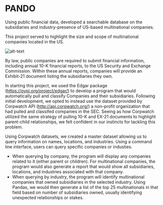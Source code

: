 # PANDO

Using public financial data, developed a searchable database on the subsidiaries and industry-presence of US-based multinational companies.

This project served to highlight the size and scope of multinational companies located in the US.


![alt-text](http://www.convergencealimentaire.info/map.jpg)

By law, public companies are required to submit financial information, including annual 10-K financial reports, to the US Security and Exchange Commission. Within these annual reports, companies will provide an Exhibit-21 document listing the subsidiaries they own. 

In starting this project, we used the Edgar package (https://pypi.org/project/edgar/) to develop a program that would automatically pull and classify Companies and their subsidiaries. Following initial development, we opted to instead use the dataset provided by Corpwatch API (http://api.corpwatch.org/) a non-profit organization that had pulled and classifed companies in the SEC. Seeing as how Corpwatch utilized the same strategy of pulling 10-K and EX-21 documents to highlight parent-child relationships, we felt confident in our instincts for tackling this problem.

Using Corpwatch datasets, we created a master dataset allowing us to query information on names, locations, and industries. Using a command line interface, users can query specific companies or industies. 
- When querying by company, the program will display any companies related to it (either parent or children). For multinational companies, the program would also generate a report that would show all subsidiaries, locations, and industries associated with that company. 
- When querying by industry, the program will identify multinational companies that owned subsidiaries in the selected industry. Using Pandas, we would then generate a list of the top 25 multinationals in that field based on number of subsidiaries owned, usually identifying unexpected relationships or stakes. 
